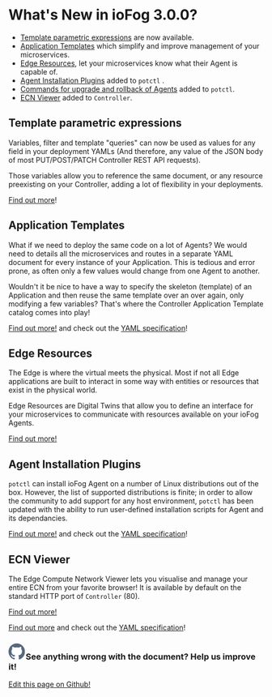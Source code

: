 # What's New in ioFog 3.0.0?

- [Template parametric expressions](../reference-potctl/reference-template-engine) are now available.
- [Application Templates](../applications/application-templates) which simplify and improve management of your microservices.
- [Edge Resources](../agent-management/edge-resources), let your microservices know what their Agent is capable of.
- [Agent Installation Plugins](../platform-deployment/setup-your-agents) added to `potctl` .
- [Commands for upgrade and rollback of Agents](../agent-management/upgrade-rollback) added to `potctl`.
- [ECN Viewer](../reference-controller/ecn-viewer) added to `Controller`.

## Template parametric expressions

Variables, filter and template "queries" can now be used as values for any field in your deployment YAMLs (And therefore, any value of the JSON body of most PUT/POST/PATCH Controller REST API requests).

Those variables allow you to reference the same document, or any resource preexisting on your Controller, adding a lot of flexibility in your deployments.

[Find out more](../reference-potctl/reference-template-engine)!

## Application Templates

What if we need to deploy the same code on a lot of Agents? We would need to details all the microservices and routes in a separate YAML document for every instance of your Application. This is tedious and error prone, as often only a few values would change from one Agent to another.

Wouldn't it be nice to have a way to specify the skeleton (template) of an Application and then reuse the same template over an over again, only modifying a few variables? That's where the Controller Application Template catalog comes into play!

[Find out more!](../applications/application-templates) and check out the [YAML specification](../reference-potctl/reference-application-template)!

## Edge Resources

The Edge is where the virtual meets the physical. Most if not all Edge applications are built to interact in some way with entities or resources that exist in the physical world.

Edge Resources are Digital Twins that allow you to define an interface for your microservices to communicate with resources available on your ioFog Agents.

[Find out more!](../agent-management/edge-resources)

## Agent Installation Plugins

`potctl` can install ioFog Agent on a number of Linux distributions out of the box. However, the list of supported distributions is finite; in order to allow the community to add support for any host environment, `potctl` has been updated with the ability to run user-defined installation scripts for Agent and its dependancies.

[Find out more!](../platform-deployment/setup-your-agents) and check out the [YAML specification](../reference-potctl/reference-agent)!

## ECN Viewer

The Edge Compute Network Viewer lets you visualise and manage your entire ECN from your favorite browser!
It is available by default on the standard HTTP port of `Controller` (80).

[Find out more!](../reference-controller/ecn-viewer)

[Find out more](../platform-deployment/setup-your-agents) and check out the [YAML specification](../reference-potctl/reference-agent)!

<aside class="notifications contribute">
  <h3><img src="/images/icos/ico-github.svg" alt=""/>See anything wrong with the document? Help us improve it!</h3>
  <a href="https://github.com/Datasance/docs.datasance.com/edit/main/docs/getting-started/whats-new.md"
    target="_blank">
    <p>Edit this page on Github!</p>
  </a>
</aside>